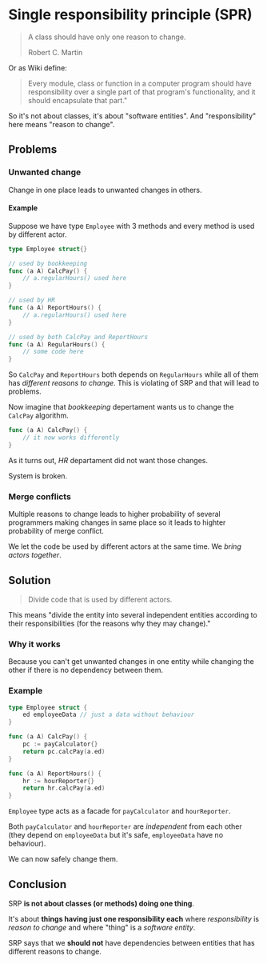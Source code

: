 # Single responsibility principle (SPR)

> A class should have only one reason to change.
>
> Robert C. Martin

Or as Wiki define:

> Every module, class or function in a computer program should have responsibility over a single part of that program's functionality, and it should encapsulate that part."

So it's not about classes, it's about "software entities". And "responsibility" here means "reason to change".

## Problems

### Unwanted change

Change in one place leads to unwanted changes in others.

#### Example

Suppose we have type `Employee` with 3 methods and every method is used by different actor.

```go
type Employee struct{}

// used by bookkeeping
func (a A) CalcPay() {
    // a.regularHours() used here
}

// used by HR
func (a A) ReportHours() {
    // a.regularHours() used here
}

// used by both CalcPay and ReportHours
func (a A) RegularHours() {
    // some code here
}
```

So `CalcPay` and `ReportHours` both depends on `RegularHours` while all of them has _different reasons to change_.
This is violating of SRP and that will lead to problems.

Now imagine that _bookkeeping_ depertament wants us to change the `CalcPay` algorithm.

```go
func (a A) CalcPay() {
    // it now works differently
}
```

As it turns out, _HR_ departament did not want those changes.

System is broken.

### Merge conflicts

Multiple reasons to change leads to higher probability of several programmers making changes in same place so it leads to highter probability of merge conflict.

We let the code be used by different actors at the same time. We _bring actors together_.

## Solution

> Divide code that is used by different actors.

This means "divide the entity into several independent entities according to their responsibilities (for the reasons why they may change)."

### Why it works

Because you can't get unwanted changes in one entity while changing the other if there is no dependency between them.

### Example

```go
type Employee struct {
    ed employeeData // just a data without behaviour
}

func (a A) CalcPay() {
    pc := payCalculator{}
    return pc.calcPay(a.ed)
}

func (a A) ReportHours() {
    hr := hourReporter{}
    return hr.calcPay(a.ed)
}
```

`Employee` type acts as a facade for `payCalculator` and `hourReporter`.

Both `payCalculator` and `hourReporter` are _independent_ from each other (they depend on `employeeData` but it's safe, `employeeData` have no behaviour).

We can now safely change them.

## Conclusion

SRP **is not about classes (or methods) doing one thing**.

It's about **things having just one responsibility each** where _responsibility_ is _reason to change_ and where "thing" is a _software entity_.

SRP says that we **should not** have dependencies between entities that has different reasons to change.


